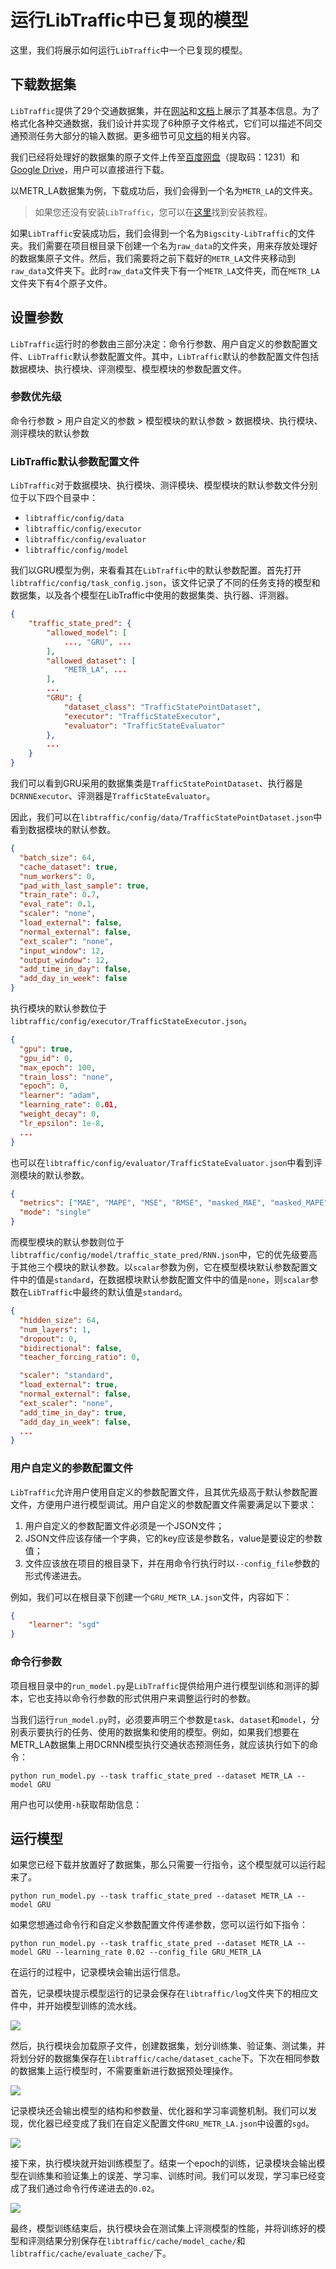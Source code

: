 # 运行LibTraffic中已复现的模型

这里，我们将展示如何运行`LibTraffic`中一个已复现的模型。

## 下载数据集

`LibTraffic`提供了29个交通数据集，并在[网站](https://libtraffic.github.io/Bigscity-LibTraffic-Website/#/data)和[文档](https://bigscity-libtraffic-docs.readthedocs.io/zh/latest/user_guide/data/raw_data.html)上展示了其基本信息。为了格式化各种交通数据，我们设计并实现了6种原子文件格式，它们可以描述不同交通预测任务大部分的输入数据。更多细节可见[文档](https://bigscity-libtraffic-docs.readthedocs.io/zh/latest/user_guide/data/atmoic_files.html)的相关内容。

我们已经将处理好的数据集的原子文件上传至[百度网盘](https://pan.baidu.com/s/1qEfcXBO-QwZfiT0G3IYMpQ#list/path=%2F)（提取码：1231）和[Google Drive](https://drive.google.com/drive/folders/1g5v2Gq1tkOq8XO0HDCZ9nOTtRpB6-gPe)，用户可以直接进行下载。

以METR_LA数据集为例，下载成功后，我们会得到一个名为`METR_LA`的文件夹。

> 如果您还没有安装`LibTraffic`，您可以在[这里](https://bigscity-libtraffic-docs.readthedocs.io/zh/latest/tutorial/install_quick_start.html)找到安装教程。

如果`LibTraffic`安装成功后，我们会得到一个名为`Bigscity-LibTraffic`的文件夹。我们需要在项目根目录下创建一个名为`raw_data`的文件夹，用来存放处理好的数据集原子文件。然后，我们需要将之前下载好的`METR_LA`文件夹移动到`raw_data`文件夹下。此时`raw_data`文件夹下有一个`METR_LA`文件夹，而在`METR_LA`文件夹下有4个原子文件。

## 设置参数

`LibTraffic`运行时的参数由三部分决定：命令行参数、用户自定义的参数配置文件、`LibTraffic`默认参数配置文件。其中，`LibTraffic`默认的参数配置文件包括数据模块、执行模块、评测模型、模型模块的参数配置文件。

### 参数优先级

命令行参数 > 用户自定义的参数 > 模型模块的默认参数 > 数据模块、执行模块、测评模块的默认参数

### LibTraffic默认参数配置文件

`LibTraffic`对于数据模块、执行模块、测评模块、模型模块的默认参数文件分别位于以下四个目录中：

- `libtraffic/config/data`
- `libtraffic/config/executor`
- `libtraffic/config/evaluator`
- `libtraffic/config/model`

我们以GRU模型为例，来看看其在`LibTraffic`中的默认参数配置。首先打开`libtraffic/config/task_config.json`，该文件记录了不同的任务支持的模型和数据集，以及各个模型在LibTraffic中使用的数据集类、执行器、评测器。

```json
{
    "traffic_state_pred": {
        "allowed_model": [
            ..., "GRU", ...
        ],
        "allowed_dataset": [
        	"METR_LA", ...    
        ],
        ...
        "GRU": {
            "dataset_class": "TrafficStatePointDataset",
            "executor": "TrafficStateExecutor",
            "evaluator": "TrafficStateEvaluator"
        },
        ...
    }
}
```

我们可以看到GRU采用的数据集类是`TrafficStatePointDataset`、执行器是`DCRNNExecutor`、评测器是`TrafficStateEvaluator`。

因此，我们可以在`libtraffic/config/data/TrafficStatePointDataset.json`中看到数据模块的默认参数。

```json
{
  "batch_size": 64,
  "cache_dataset": true,
  "num_workers": 0,
  "pad_with_last_sample": true,
  "train_rate": 0.7,
  "eval_rate": 0.1,
  "scaler": "none",
  "load_external": false,
  "normal_external": false,
  "ext_scaler": "none",
  "input_window": 12,
  "output_window": 12,
  "add_time_in_day": false,
  "add_day_in_week": false
}
```

执行模块的默认参数位于`libtraffic/config/executor/TrafficStateExecutor.json`。

```json
{
  "gpu": true,
  "gpu_id": 0,
  "max_epoch": 100,
  "train_loss": "none",
  "epoch": 0,
  "learner": "adam",
  "learning_rate": 0.01,
  "weight_decay": 0,
  "lr_epsilon": 1e-8,
  ...
}
```

也可以在`libtraffic/config/evaluator/TrafficStateEvaluator.json`中看到评测模块的默认参数。

```json
{
  "metrics": ["MAE", "MAPE", "MSE", "RMSE", "masked_MAE", "masked_MAPE", "masked_MSE", "masked_RMSE", "R2", "EVAR"],
  "mode": "single"
}
```

而模型模块的默认参数则位于`libtraffic/config/model/traffic_state_pred/RNN.json`中，它的优先级要高于其他三个模块的默认参数。以`scalar`参数为例，它在模型模块默认参数配置文件中的值是`standard`，在数据模块默认参数配置文件中的值是`none`，则`scalar`参数在`LibTraffic`中最终的默认值是`standard`。

```json
{
  "hidden_size": 64,
  "num_layers": 1,
  "dropout": 0,
  "bidirectional": false,
  "teacher_forcing_ratio": 0,

  "scaler": "standard",
  "load_external": true,
  "normal_external": false,
  "ext_scaler": "none",
  "add_time_in_day": true,
  "add_day_in_week": false,
  ...
}
```

### 用户自定义的参数配置文件

`LibTraffic`允许用户使用自定义的参数配置文件，且其优先级高于默认参数配置文件，方便用户进行模型调试。用户自定义的参数配置文件需要满足以下要求：

1. 用户自定义的参数配置文件必须是一个JSON文件；
2. JSON文件应该存储一个字典，它的key应该是参数名，value是要设定的参数值；
3. 文件应该放在项目的根目录下，并在用命令行执行时以`--config_file`参数的形式传递进去。

例如，我们可以在根目录下创建一个`GRU_METR_LA.json`文件，内容如下：

```json
{
    "learner": "sgd"
}
```

### 命令行参数

项目根目录中的`run_model.py`是`LibTraffic`提供给用户进行模型训练和测评的脚本，它也支持以命令行参数的形式供用户来调整运行时的参数。

当我们运行`run_model.py`时，必须要声明三个参数是`task`、`dataset`和`model`，分别表示要执行的任务、使用的数据集和使用的模型。例如，如果我们想要在METR_LA数据集上用DCRNN模型执行交通状态预测任务，就应该执行如下的命令：

```
python run_model.py --task traffic_state_pred --dataset METR_LA --model GRU
```

用户也可以使用`-h`获取帮助信息：

## 运行模型

如果您已经下载并放置好了数据集，那么只需要一行指令，这个模型就可以运行起来了。

```
python run_model.py --task traffic_state_pred --dataset METR_LA --model GRU
```

如果您想通过命令行和自定义参数配置文件传递参数，您可以运行如下指令：

```
python run_model.py --task traffic_state_pred --dataset METR_LA --model GRU --learning_rate 0.02 --config_file GRU_METR_LA
```

在运行的过程中，记录模块会输出运行信息。

首先，记录模块提示模型运行的记录会保存在`libtraffic/log`文件夹下的相应文件中，并开始模型训练的流水线。

![](/_static/run_model1.png)

然后，执行模块会加载原子文件，创建数据集，划分训练集、验证集、测试集，并将划分好的数据集保存在`libtraffic/cache/dataset_cache`下。下次在相同参数的数据集上运行模型时，不需要重新进行数据预处理操作。

![](/_static/run_model2.png)

记录模块还会输出模型的结构和参数量、优化器和学习率调整机制。我们可以发现，优化器已经变成了我们在自定义配置文件`GRU_METR_LA.json`中设置的`sgd`。

![](/_static/run_model3.png)

接下来，执行模块就开始训练模型了。结束一个epoch的训练，记录模块会输出模型在训练集和验证集上的误差、学习率、训练时间。我们可以发现，学习率已经变成了我们通过命令行传递进去的`0.02`。

![](/_static/run_model4.png)

最终，模型训练结束后，执行模块会在测试集上评测模型的性能，并将训练好的模型和评测结果分别保存在`libtraffic/cache/model_cache/`和`libtraffic/cache/evaluate_cache/`下。